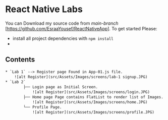 # React Native Labs

You can Download my source code from *main-branch* [https://github.com/EsraaYousef/ReactNativeApp].
To get started Please:
* install all project dependencies with `npm install`
* 
## Contents
    * `Lab 1` --> Register page Found in App-01.js file. 
        ![alt Register](src/Assets/Images/screens/lab-1 signup.JPG)
    * `Lab 2` 
            ├── Login page as Initial Screen.
                ![alt Register](src/Assets/Images/screens/login.JPG)
            ├── Home page Page contains FlatList to render list of Images.
                ![alt Register](src/Assets/Images/screens/home.JPG)
            └── Profile Page.
                ![alt Register](src/Assets/Images/screens/profile.JPG)
